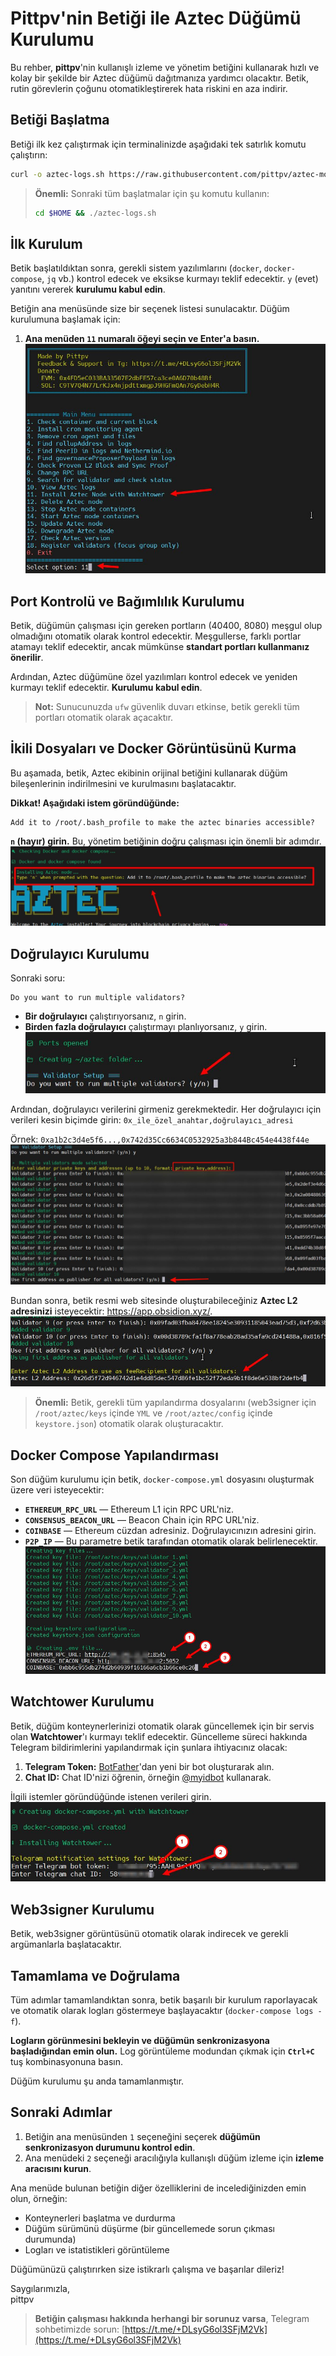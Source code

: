 # Pittpv'nin Betiği ile Aztec Düğümü Kurulumu

Bu rehber, **pittpv**'nin kullanışlı izleme ve yönetim betiğini kullanarak hızlı ve kolay bir şekilde bir Aztec düğümü dağıtmanıza yardımcı olacaktır. Betik, rutin görevlerin çoğunu otomatikleştirerek hata riskini en aza indirir.

## Betiği Başlatma

Betiği ilk kez çalıştırmak için terminalinizde aşağıdaki tek satırlık komutu çalıştırın:

```bash
curl -o aztec-logs.sh https://raw.githubusercontent.com/pittpv/aztec-monitoring-script/main/aztec-logs.sh && chmod +x aztec-logs.sh && ./aztec-logs.sh
```

> **Önemli:** Sonraki tüm başlatmalar için şu komutu kullanın:
> ```bash
> cd $HOME && ./aztec-logs.sh
> ```

## İlk Kurulum

Betik başlatıldıktan sonra, gerekli sistem yazılımlarını (`docker`, `docker-compose`, `jq` vb.) kontrol edecek ve eksikse kurmayı teklif edecektir. `y` (evet) yanıtını vererek **kurulumu kabul edin**.

Betiğin ana menüsünde size bir seçenek listesi sunulacaktır. Düğüm kurulumuna başlamak için:

1.  **Ana menüden `11` numaralı öğeyi seçin ve Enter'a basın.**
    ![Betik Ana Menüsü](https://raw.githubusercontent.com/pittpv/aztec-monitoring-script/main/other/Aztec-Install-by-Script/1.jpg)

## Port Kontrolü ve Bağımlılık Kurulumu

Betik, düğümün çalışması için gereken portların (40400, 8080) meşgul olup olmadığını otomatik olarak kontrol edecektir. Meşgullerse, farklı portlar atamayı teklif edecektir, ancak mümkünse **standart portları kullanmanız önerilir**.

Ardından, Aztec düğümüne özel yazılımları kontrol edecek ve yeniden kurmayı teklif edecektir. **Kurulumu kabul edin**.

> **Not:** Sunucunuzda `ufw` güvenlik duvarı etkinse, betik gerekli tüm portları otomatik olarak açacaktır.

## İkili Dosyaları ve Docker Görüntüsünü Kurma

Bu aşamada, betik, Aztec ekibinin orijinal betiğini kullanarak düğüm bileşenlerinin indirilmesini ve kurulmasını başlatacaktır.

**Dikkat! Aşağıdaki istem göründüğünde:**
```
Add it to /root/.bash_profile to make the aztec binaries accessible?
```

**`n` (hayır) girin.** Bu, yönetim betiğinin doğru çalışması için önemli bir adımdır.
![.bash_profile'a ekleme istemi](https://raw.githubusercontent.com/pittpv/aztec-monitoring-script/main/other/Aztec-Install-by-Script/2.jpg)

## Doğrulayıcı Kurulumu

Sonraki soru:
```
Do you want to run multiple validators?
```

*   **Bir doğrulayıcı** çalıştırıyorsanız, `n` girin.
*   **Birden fazla doğrulayıcı** çalıştırmayı planlıyorsanız, `y` girin.
    ![Doğrulayıcı sayısını seçme](https://raw.githubusercontent.com/pittpv/aztec-monitoring-script/main/other/Aztec-Install-by-Script/3.jpg)

Ardından, doğrulayıcı verilerini girmeniz gerekmektedir. Her doğrulayıcı için verileri kesin biçimde girin:
`0x_ile_özel_anahtar,doğrulayıcı_adresi`

Örnek:
`0xa1b2c3d4e5f6...,0x742d35Cc6634C0532925a3b844Bc454e4438f44e`
![Doğrulayıcı verilerini girme](https://raw.githubusercontent.com/pittpv/aztec-monitoring-script/main/other/Aztec-Install-by-Script/4.jpg)

Bundan sonra, betik resmi web sitesinde oluşturabileceğiniz **Aztec L2 adresinizi** isteyecektir: https://app.obsidion.xyz/.
![L2 adresini girme](https://raw.githubusercontent.com/pittpv/aztec-monitoring-script/main/other/Aztec-Install-by-Script/5.jpg)

> **Önemli:** Betik, gerekli tüm yapılandırma dosyalarını (web3signer için `/root/aztec/keys` içinde `YML` ve `/root/aztec/config` içinde `keystore.json`) otomatik olarak oluşturacaktır.

## Docker Compose Yapılandırması

Son düğüm kurulumu için betik, `docker-compose.yml` dosyasını oluşturmak üzere veri isteyecektir:

*   **`ETHEREUM_RPC_URL`** — Ethereum L1 için RPC URL'niz.
*   **`CONSENSUS_BEACON_URL`** — Beacon Chain için RPC URL'niz.
*   **`COINBASE`** — Ethereum cüzdan adresiniz. Doğrulayıcınızın adresini girin.
*   **`P2P_IP`** — Bu parametre betik tarafından otomatik olarak belirlenecektir.
    ![RPC ve diğer verileri girme](https://raw.githubusercontent.com/pittpv/aztec-monitoring-script/main/other/Aztec-Install-by-Script/6.jpg)

## Watchtower Kurulumu

Betik, düğüm konteynerlerinizi otomatik olarak güncellemek için bir servis olan **Watchtower**'ı kurmayı teklif edecektir. Güncelleme süreci hakkında Telegram bildirimlerini yapılandırmak için şunlara ihtiyacınız olacak:

1.  **Telegram Token:** [BotFather](https://t.me/BotFather)'dan yeni bir bot oluşturarak alın.
2.  **Chat ID:** Chat ID'nizi öğrenin, örneğin [@myidbot](https://t.me/myidbot) kullanarak.

İlgili istemler göründüğünde istenen verileri girin.
![Telegram bildirimleri için veri girme](https://raw.githubusercontent.com/pittpv/aztec-monitoring-script/main/other/Aztec-Install-by-Script/7.jpg)

## Web3signer Kurulumu

Betik, web3signer görüntüsünü otomatik olarak indirecek ve gerekli argümanlarla başlatacaktır.

## Tamamlama ve Doğrulama

Tüm adımlar tamamlandıktan sonra, betik başarılı bir kurulum raporlayacak ve otomatik olarak logları göstermeye başlayacaktır (`docker-compose logs -f`).

**Logların görünmesini bekleyin ve düğümün senkronizasyona başladığından emin olun.** Log görüntüleme modundan çıkmak için **`Ctrl+C`** tuş kombinasyonuna basın.

Düğüm kurulumu şu anda tamamlanmıştır.

## Sonraki Adımlar

1.  Betiğin ana menüsünden `1` seçeneğini seçerek **düğümün senkronizasyon durumunu kontrol edin**.
2.  Ana menüdeki `2` seçeneği aracılığıyla kullanışlı düğüm izleme için **izleme aracısını kurun**.

Ana menüde bulunan betiğin diğer özelliklerini de incelediğinizden emin olun, örneğin:
*   Konteynerleri başlatma ve durdurma
*   Düğüm sürümünü düşürme (bir güncellemede sorun çıkması durumunda)
*   Logları ve istatistikleri görüntüleme

Düğümünüzü çalıştırırken size istikrarlı çalışma ve başarılar dileriz!

Saygılarımızla,  
pittpv

> **Betiğin çalışması hakkında herhangi bir sorunuz varsa**, Telegram sohbetimizde sorun: [https://t.me/+DLsyG6ol3SFjM2Vk](https://t.me/+DLsyG6ol3SFjM2Vk)
